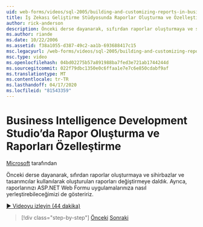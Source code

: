 ```yaml
---
uid: web-forms/videos/sql-2005/building-and-customizing-reports-in-business-intelligence-development-studio
title: İş Zekası Geliştirme Stüdyosunda Raporlar Oluşturma ve Özelleştirme | Microsoft Dokümanlar
author: rick-anderson
description: Önceki derse dayanarak, sıfırdan raporlar oluşturmaya ve sihirbazlar ve tasarımcılar kullanılarak oluşturulan raporları değiştirmeye daldık. Biz bir ...
ms.author: riande
ms.date: 10/22/2006
ms.assetid: f38a1055-d387-49c2-aa1b-693688417c15
msc.legacyurl: /web-forms/videos/sql-2005/building-and-customizing-reports-in-business-intelligence-development-studio
msc.type: video
ms.openlocfilehash: 04bd02275b57a891988ba7fed3e721ab1744244d
ms.sourcegitcommit: 022f79dbc1350e0c6ffaa1e7e7c6e850cdabf9af
ms.translationtype: MT
ms.contentlocale: tr-TR
ms.lasthandoff: 04/17/2020
ms.locfileid: "81543359"
---
```

# <a name="building-and-customizing-reports-in-business-intelligence-development-studio"></a>Business Intelligence Development Studio’da Rapor Oluşturma ve Raporları Özelleştirme

[Microsoft](https://github.com/microsoft) tarafından

Önceki derse dayanarak, sıfırdan raporlar oluşturmaya ve sihirbazlar ve tasarımcılar kullanılarak oluşturulan raporları değiştirmeye daldık. Ayrıca, raporlarınızı ASP.NET Web Formu uygulamalarınıza nasıl yerleştirebileceğimizi de gösteririz.

[&#9654; Videoyu izleyin (44 dakika)](https://channel9.msdn.com/Blogs/ASP-NET-Site-Videos/building-and-customizing-reports-in-business-intelligence-development-studio)

> [!div class="step-by-step"]
> [Önceki](getting-started-with-reporting-services.md)
> [Sonraki](creating-and-using-stored-procedures.md)
